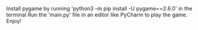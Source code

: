 Install pygame by running 'python3 -m pip install -U pygame==2.6.0' in the terminal
Run the 'main.py' file in an editor like PyCharm to play the game.
Enjoy!
